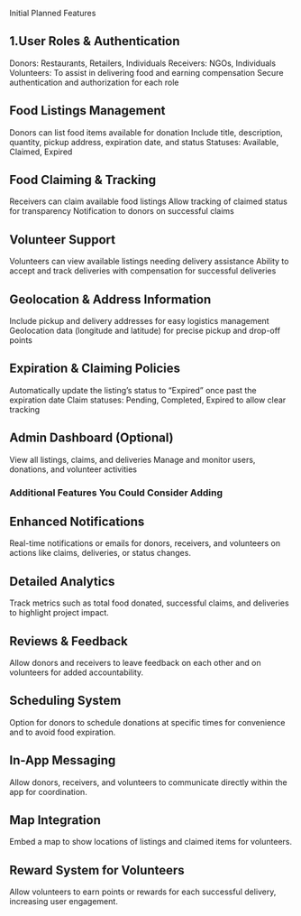 Initial Planned Features

## 1.User Roles & Authentication

Donors: Restaurants, Retailers, Individuals
Receivers: NGOs, Individuals
Volunteers: To assist in delivering food and earning compensation
Secure authentication and authorization for each role

## Food Listings Management

Donors can list food items available for donation
Include title, description, quantity, pickup address, expiration date, and status
Statuses: Available, Claimed, Expired

## Food Claiming & Tracking

Receivers can claim available food listings
Allow tracking of claimed status for transparency
Notification to donors on successful claims

## Volunteer Support

Volunteers can view available listings needing delivery assistance
Ability to accept and track deliveries with compensation for successful deliveries

## Geolocation & Address Information

Include pickup and delivery addresses for easy logistics management
Geolocation data (longitude and latitude) for precise pickup and drop-off points

## Expiration & Claiming Policies

Automatically update the listing’s status to “Expired” once past the expiration date
Claim statuses: Pending, Completed, Expired to allow clear tracking

## Admin Dashboard (Optional)

View all listings, claims, and deliveries
Manage and monitor users, donations, and volunteer activities

### Additional Features You Could Consider Adding

## Enhanced Notifications

Real-time notifications or emails for donors, receivers, and volunteers on actions like claims, deliveries, or status changes.

## Detailed Analytics

Track metrics such as total food donated, successful claims, and deliveries to highlight project impact.

## Reviews & Feedback

Allow donors and receivers to leave feedback on each other and on volunteers for added accountability.

## Scheduling System

Option for donors to schedule donations at specific times for convenience and to avoid food expiration.

## In-App Messaging

Allow donors, receivers, and volunteers to communicate directly within the app for coordination.

## Map Integration

Embed a map to show locations of listings and claimed items for volunteers.

## Reward System for Volunteers

Allow volunteers to earn points or rewards for each successful delivery, increasing user engagement.
